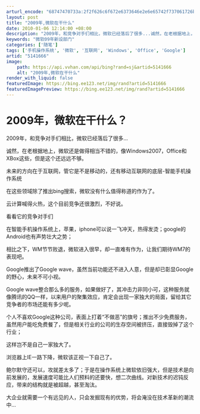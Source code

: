 ```yaml
---
arturl_encode: "68747470733a:2f2f626c6f672e6373646e2e6e65742f737061726b6c69616e:672f61727469636c652f64657461696c732f35313431363636"
layout: post
title: "2009年,微软在干什么"
date: 2010-01-06 12:14:00 +08:00
description: "2009年，和竞争对手们相比，微软已经落后了很多...诚然，在老根据地上，微软还是做得相当不错的，像"
keywords: "微软09年新设部门"
categories: ['随笔']
tags: ['手机操作系统', '微软', '互联网', 'Windows', 'Office', 'Google']
artid: "5141666"
image:
    path: https://api.vvhan.com/api/bing?rand=sj&artid=5141666
    alt: "2009年,微软在干什么"
render_with_liquid: false
featuredImage: https://bing.ee123.net/img/rand?artid=5141666
featuredImagePreview: https://bing.ee123.net/img/rand?artid=5141666
---
```


# 2009年，微软在干什么？

2009年，和竞争对手们相比，微软已经落后了很多...
  
诚然，在老根据地上，微软还是做得相当不错的，像Windows2007，Office和XBox这些，但是这个还远远不够。
  
未来的方向在于互联网，管它是不是移动的，还有移动互联网的底层-智能手机操作系统
  
在这些领域除了推出bing搜索，微软没有什么值得称道的作为了。
  
云计算喊得火热，这个目前竞争还很激烈，不好说。
  
看看它的竞争对手们
  
在智能手机操作系统上，苹果，iphone可以说一飞冲天，热得发烫；google的Android也有声势壮大之势；
  
相比之下，WM节节败退，微软进入很早，却一直难有作为，让我们期待WM7的表现吧。
  
  
Google推出了Google wave，虽然当前功能还不进入人意，但是却已彰显Google的野心，未来不可小视。
  
Google wave整合那么多的服务，如果做好了，其冲击力非同小可，这种服务就像腾讯的QQ一样，以来用户的聚集效应，肯定会出现一家独大的局面，留给其它竞争者的市场还能有多少呢。
  
  
个人不喜欢Google这种公司，表面上打着“不做恶”的旗号；推出不少免费服务，虽然用户能吃免费餐了，但是相关行业的公司的生存空间被挤压，直接毁掉了这个行业；
  
这样岂不是自己一家独大了。
  
  
浏览器上IE一路下降，微软该正视一下自己了。
  
  
鲍尔默守还可以，攻就差太多了；于是在操作系统上微软依旧强大，但是技术是向前发展的，发展速度可能比人们预料的还要快，想二次曲线。对新技术的迟钝反应，带来的结构就是被超越，甚至淘汰。
  
大企业就需要一个有远见的人，只会发掘现有的优势，将会淹没在技术革新的潮流中...